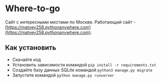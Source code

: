 # Where-to-go
Сайт с интересными местами по Москве. Работающий сайт - [https://matvey258.pythonanywhere.com](https://matvey258.pythonanywhere.com).

## Как установить

- Скачайте код
- Установить зависимости командой `pip install -r requirements.txt`
- Создайте базу данных SQLite командой `python3 manage.py migrate`
- Запустите командой `python manage.py runserver`

